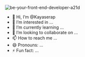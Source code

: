 
<!---
Kayaserap/Kayaserap is a ✨ special ✨ repository because its `README.md` (this file) appears on your GitHub profile.
You can click the Preview link to take a look at your changes.
--->
![be-your-front-end-developer-a21d](https://github.com/user-attachments/assets/f0e38578-4173-41b0-b7ba-211a591a91c0)
- 👋 Hi, I’m @Kayaserap
- 👀 I’m interested in ...
- 🌱 I’m currently learning ...
- 💞️ I’m looking to collaborate on ...
- 📫 How to reach me ...
- 😄 Pronouns: ...
- ⚡ Fun fact: ...
